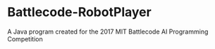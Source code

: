 # Battlecode-RobotPlayer
A Java program created for the 2017 MIT Battlecode AI Programming Competition
